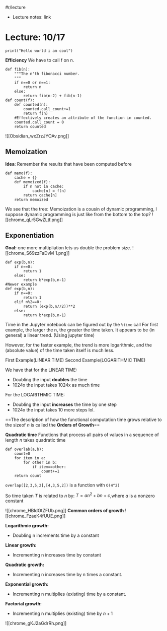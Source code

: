 #r/lecture
- Lecture notes: link

# Lecture: 10/17
```jupyter
print("Hello world i am cool")
```

**Efficiency**
We have to call f on n.
```jupyter
def fib(n):
	"""The n'th fibonacci number.
	"""
	if n==0 or n==1:
		return n
	else:
		return fib(n-2) + fib(n-1)
def count(f):
	def counted(n):
		counted.call_count+=1
		return f(n)
	#Effectively creates an attribute of the function in counted.
	counted.call_count = 0
	return counted
```
![[Obsidian_wxZrzJYOAv.png]]

Memoization
---
**Idea**: Remember the results that have been computed before

```jupyter
def memo(f):
	cache = {}
	def memoized(f):
		if n not in cache:
			cache[n] = f(n)
		return cache[n]
	return memoized
```

We see that the tree:
Memoization is a cousin of dynamic programming, I suppose dynamic programming is just like from the bottom to the top?
![[chrome_qLr5GwZLtf.png]]

Exponentiation
--
**Goal:** one more multipliation lets us double the problem size.
![[chrome_S69zzFaDvM 1.png]]
```jupyter
def exp(b,n):
	if n==0:
		return 1
	else:
		return b*exp(b,n-1)
#Newer example
def exp(b,n):
	if n==0:
		return 1
	elif n%2==0:
		return (exp(b,n//2))**2
	else:
		return b*exp(b,n-1)
```

Time in the Jupyter notebook can be figured out by the ``%time`` call
For first example, the larger the n, the greater the time taken. It appears to be (in general) a linear trend. (Using jupyter time)

However, for the faster example, the trend is more logarithmic, and the (absolute value) of the time taken itself is much less. 

First Example(LINEAR TIME)
Second Example(LOGARITHMIC TIME)

We have that for the LINEAR TIME:
- Doubling the input **doubles** the time
- 1024x the input takes 1024x as much time

For the LOGARITHMIC TIME:
- Doubling the input **increases** the time by one step
- 1024x the input takes 10 more steps lol. 

==The description of how the functional computation time grows relative to the sizeof $n$ is called the **Orders of Growth**==

**Quadratic time**
Functions that process all pairs of values in a sequence of length $n$ takes quadratic time

```jupyter
def overlab(a,b):
	count=0
	for item in a:
		for other in b:
			if item==other:
				count+=1
	return count
```
`overlap([2,3,5,2],[4,3,5,2])`  is a function with `O(4^2)`

So time taken $T$ is related to $n$ by:
$T = an^2 + bn+c$,where $a$ is a nonzero constant

![[chrome_HBIdOtZFUb.png]]
**Common orders of growth**
![[chrome_FzaeK4fUUE.png]]

**Logarithmic growth:**
- Doubling n increments time by a constant

**Linear growth:**
- Incrementing n increases time by constant

**Quadratic growth:**
- Incrementing n increases time by n times a constant. 

**Exponential growth:**
- Incrementing n multiplies (existing) time by a constant. 

**Factorial growth:**
- Incrementing n multiplies (existing) time by $n+1$

![[chrome_gKJ2aGdrRh.png]]